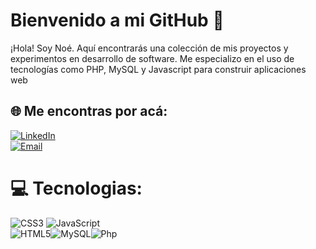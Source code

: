 
# Bienvenido a mi GitHub 👋
¡Hola! Soy Noé. Aquí encontrarás una colección de mis proyectos y experimentos en desarrollo de software. Me especializo en el uso de tecnologías como PHP, MySQL y Javascript para construir aplicaciones web


## 🌐 Me encontras por acá:
[![LinkedIn](https://img.shields.io/badge/LinkedIn-%230077B5.svg?logo=linkedin&logoColor=white)](https://www.linkedin.com/in/no%C3%A9-alaniz-a043742a4/) <br>
[![Email](https://img.shields.io/badge/matiaz1909@gmail.com-email_personal-D14836?style=for-the-badge&logo=gmail&logoColor=white&labelColor=101010)](mailto:matiaz1909@gmail.com)

# 💻 Tecnologias:
![CSS3](https://img.shields.io/badge/css3-%231572B6.svg?style=for-the-badge&logo=css3&logoColor=white) ![JavaScript](https://img.shields.io/badge/javascript-%23323330.svg?style=for-the-badge&logo=javascript&logoColor=%23F7DF1E) <br>![HTML5](https://img.shields.io/badge/html5-%23E34F26.svg?style=for-the-badge&logo=html5&logoColor=white)![MySQL](https://img.shields.io/badge/MySQL-4479A1?style=for-the-badge&logo=mysql&logoColor=white&labelColor=101010)![Php](https://img.shields.io/badge/-Php%20Router-#C71585?logo=php&logoColor=white&style=flat
)





<!-- Proudly created with GPRM ( https://gprm.itsvg.in ) -->
